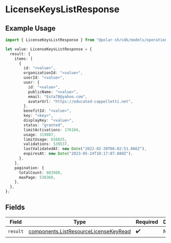# LicenseKeysListResponse

## Example Usage

```typescript
import { LicenseKeysListResponse } from "@polar-sh/sdk/models/operations";

let value: LicenseKeysListResponse = {
  result: {
    items: [
      {
        id: "<value>",
        organizationId: "<value>",
        userId: "<value>",
        user: {
          id: "<value>",
          publicName: "<value>",
          email: "Esta78@yahoo.com",
          avatarUrl: "https://educated-cappelletti.net",
        },
        benefitId: "<value>",
        key: "<key>",
        displayKey: "<value>",
        status: "granted",
        limitActivations: 176104,
        usage: 319807,
        limitUsage: 816825,
        validations: 539537,
        lastValidatedAt: new Date("2022-02-20T06:02:51.866Z"),
        expiresAt: new Date("2023-05-24T10:17:07.880Z"),
      },
    ],
    pagination: {
      totalCount: 683980,
      maxPage: 538368,
    },
  },
};
```

## Fields

| Field                                                                                          | Type                                                                                           | Required                                                                                       | Description                                                                                    |
| ---------------------------------------------------------------------------------------------- | ---------------------------------------------------------------------------------------------- | ---------------------------------------------------------------------------------------------- | ---------------------------------------------------------------------------------------------- |
| `result`                                                                                       | [components.ListResourceLicenseKeyRead](../../models/components/listresourcelicensekeyread.md) | :heavy_check_mark:                                                                             | N/A                                                                                            |